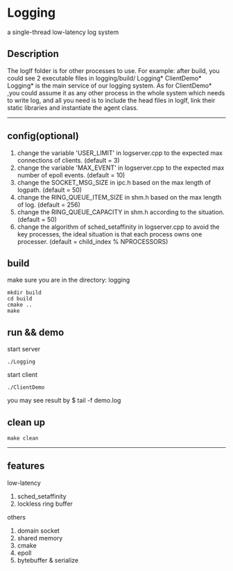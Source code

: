 # Logging
a single-thread low-latency log system

## Description
The logIf folder is for other processes to use.
For example:
after build, you could see 2 executable files in logging/build/   Logging* ClientDemo*
Logging* is the main service of our logging system.
As for ClientDemo* ,you could assume it as any other process in the whole system which needs to write log,
and all you need is to include the head files in logIf, link their static libraries and instantiate the agent class.

***
## config(optional)
1. change the variable 'USER_LIMIT' in logserver.cpp to the expected max connections of clients. (default = 3)
2. change the variable 'MAX_EVENT' in logserver.cpp to the expected max number of epoll events. (default = 10)
3. change the SOCKET_MSG_SIZE in ipc.h based on the max length of logpath. (default = 50)
4. change the RING_QUEUE_ITEM_SIZE in shm.h based on the max length of log. (default = 256)
5. change the RING_QUEUE_CAPACITY in shm.h according to the situation. (default = 50)
6. change the algorithm of sched_setaffinity in logserver.cpp to avoid the key processes, the ideal situation is that each
process owns one processer. (default = child_index % NPROCESSORS)

## build
make sure you are in the directory: logging

```
mkdir build
cd build
cmake ..
make
```

## run && demo

start server
```
./Logging
```

start client
```        
./ClientDemo
```
you may see result by $ tail -f demo.log

## clean up
```
make clean
```

***
## features
low-latency
1. sched_setaffinity
2. lockless ring buffer

others
1. domain socket
2. shared memory
3. cmake
4. epoll
5. bytebuffer & serialize